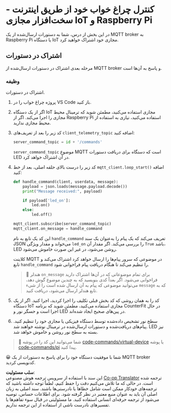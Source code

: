 <!--
CO_OP_TRANSLATOR_METADATA:
{
  "original_hash": "c527ce85d69b1a3875366ec61cbed8aa",
  "translation_date": "2025-08-25T21:54:29+00:00",
  "source_file": "1-getting-started/lessons/4-connect-internet/single-board-computer-commands.md",
  "language_code": "fa"
}
-->
# کنترل چراغ خواب خود از طریق اینترنت - سخت‌افزار مجازی IoT و Raspberry Pi

در این بخش از درس، شما به دستورات ارسال‌شده از یک MQTT broker به Raspberry Pi یا دستگاه IoT مجازی خود اشتراک خواهید کرد.

## اشتراک در دستورات

مرحله بعدی اشتراک در دستورات ارسال‌شده از MQTT broker و پاسخ به آن‌ها است.

### وظیفه

اشتراک در دستورات.

1. پروژه چراغ خواب را در VS Code باز کنید.

1. اگر از یک دستگاه IoT مجازی استفاده می‌کنید، مطمئن شوید که ترمینال محیط مجازی را اجرا می‌کند. اگر از Raspberry Pi استفاده می‌کنید، نیازی به استفاده از محیط مجازی ندارید.

1. کد زیر را بعد از تعریف‌های `client_telemetry_topic` اضافه کنید:

    ```python
    server_command_topic = id + '/commands'
    ```

    `server_command_topic` موضوع MQTT است که دستگاه برای دریافت دستورات LED در آن اشتراک خواهد کرد.

1. کد زیر را درست بالای حلقه اصلی، بعد از خط `mqtt_client.loop_start()` اضافه کنید:

    ```python
    def handle_command(client, userdata, message):
        payload = json.loads(message.payload.decode())
        print("Message received:", payload)
    
        if payload['led_on']:
            led.on()
        else:
            led.off()
    
    mqtt_client.subscribe(server_command_topic)
    mqtt_client.on_message = handle_command
    ```

    این کد یک تابع به نام `handle_command` تعریف می‌کند که یک پیام را به‌عنوان یک سند JSON می‌خواند و مقدار ویژگی `led_on` را بررسی می‌کند. اگر مقدار آن `True` باشد، LED روشن می‌شود، در غیر این صورت خاموش می‌شود.

    کلاینت MQTT در موضوعی که سرور پیام‌ها را ارسال خواهد کرد اشتراک می‌کند و تابع `handle_command` را تنظیم می‌کند تا هنگام دریافت پیام فراخوانی شود.

    > 💁 هندلر `on_message` برای تمام موضوعاتی که در آن‌ها اشتراک دارید فراخوانی می‌شود. اگر بعداً کدی بنویسید که به چندین موضوع گوش دهد، می‌توانید موضوعی که پیام به آن ارسال شده است را از شیء `message` که به تابع هندلر ارسال می‌شود، دریافت کنید.

1. کد را به همان روشی که کد بخش قبلی تکلیف را اجرا کردید، اجرا کنید. اگر از یک دستگاه IoT مجازی استفاده می‌کنید، مطمئن شوید که برنامه CounterFit در حال اجرا است و حسگر نور و LED در پین‌های صحیح ایجاد شده‌اند.

1. سطح نور تشخیص داده‌شده توسط دستگاه فیزیکی یا مجازی خود را تنظیم کنید. پیام‌های دریافت‌شده و دستورات ارسال‌شده در ترمینال نوشته خواهند شد. LED نیز بسته به سطح نور روشن و خاموش خواهد شد.

> 💁 شما می‌توانید این کد را در پوشه [code-commands/virtual-device](../../../../../1-getting-started/lessons/4-connect-internet/code-commands/virtual-device) یا پوشه [code-commands/pi](../../../../../1-getting-started/lessons/4-connect-internet/code-commands/pi) پیدا کنید.

😀 شما با موفقیت دستگاه خود را برای پاسخ به دستورات از یک MQTT broker کدنویسی کردید.

**سلب مسئولیت**:  
این سند با استفاده از سرویس ترجمه هوش مصنوعی [Co-op Translator](https://github.com/Azure/co-op-translator) ترجمه شده است. در حالی که ما تلاش می‌کنیم دقت را حفظ کنیم، لطفاً توجه داشته باشید که ترجمه‌های خودکار ممکن است شامل خطاها یا نادرستی‌ها باشند. سند اصلی به زبان اصلی آن باید به عنوان منبع معتبر در نظر گرفته شود. برای اطلاعات حساس، توصیه می‌شود از ترجمه حرفه‌ای انسانی استفاده کنید. ما مسئولیتی در قبال سوء تفاهم‌ها یا تفسیرهای نادرست ناشی از استفاده از این ترجمه نداریم.